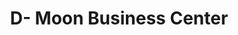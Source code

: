 ---
title: "D- Moon Business Center"
url: /monrovia/d-moon-business-center-un-drive/
shop: electronics
---